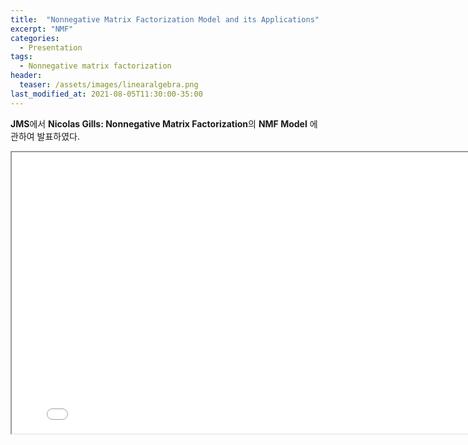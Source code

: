 ```yaml
---
title:  "Nonnegative Matrix Factorization Model and its Applications"
excerpt: "NMF"
categories:
  - Presentation
tags:
  - Nonnegative matrix factorization
header:
  teaser: /assets/images/linearalgebra.png
last_modified_at: 2021-08-05T11:30:00-35:00
---
```


**JMS**에서 **Nicolas Gills: Nonnegative Matrix Factorization**의 **NMF Model** 에 관하여 발표하였다.

<iframe src = "/ViewerJS/#../assets/pdf/topic modeling.pdf" width='800' height='450' allowfullscreen webkitallowfullscreen></iframe>